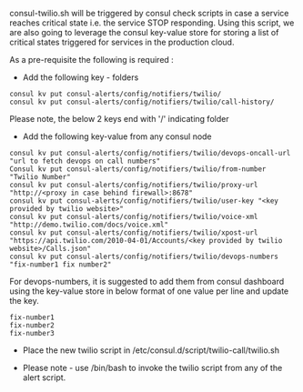 consul-twilio.sh will be triggered by consul check scripts in case a service reaches critical state i.e. the service STOP responding.
Using this script, we are also going to leverage the consul key-value store for storing a list of critical states triggered for services in the production cloud. 

As a pre-requisite the following is required :

* Add the following key - folders 

```
consul kv put consul-alerts/config/notifiers/twilio/
consul kv put consul-alerts/config/notifiers/twilio/call-history/
```
Please note, the below 2 keys end with '/' indicating folder 

* Add the following key-value from any consul node 

```
consul kv put consul-alerts/config/notifiers/twilio/devops-oncall-url "url to fetch devops on call numbers" 
Consul kv put consul-alerts/config/notifiers/twilio/from-number  "Twilio Number"
consul kv put consul-alerts/config/notifiers/twilio/proxy-url "http://<proxy in case behind firewall>:8678"
consul kv put consul-alerts/config/notifiers/twilio/user-key "<key provided by twilio website>"
consul kv put consul-alerts/config/notifiers/twilio/voice-xml "http://demo.twilio.com/docs/voice.xml"
consul kv put consul-alerts/config/notifiers/twilio/xpost-url "https://api.twilio.com/2010-04-01/Accounts/<key provided by twilio website>/Calls.json"
consul kv put consul-alerts/config/notifiers/twilio/devops-numbers "fix-number1 fix number2"
```
For devops-numbers, it is suggested to add them from consul dashboard using the key-value store in below format of one value per line and update the key.

```
fix-number1
fix-number2
fix-number3
```

* Place the new twilio script in /etc/consul.d/script/twilio-call/twilio.sh

* Please note - use /bin/bash to invoke the twilio script from any of the alert script.


